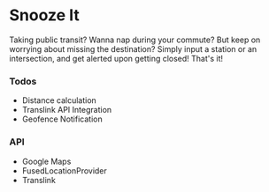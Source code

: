 # Snooze It
Taking public transit? Wanna nap during your commute? But keep on worrying about missing the destination? Simply input a station or an intersection, and get alerted upon getting closed! That's it!

### Todos

 - Distance calculation
 - Translink API Integration
 - Geofence Notification
 
### API
- Google Maps 
- FusedLocationProvider
- Translink
 
